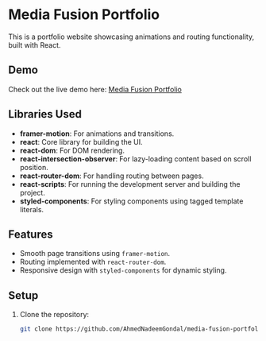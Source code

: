 # Media Fusion Portfolio

This is a portfolio website showcasing animations and routing functionality, built with React.

## Demo

Check out the live demo here: [Media Fusion Portfolio](https://ahmednadeemgondal.github.io/media-fusion-portfolio/)

## Libraries Used

- **framer-motion**: For animations and transitions.
- **react**: Core library for building the UI.
- **react-dom**: For DOM rendering.
- **react-intersection-observer**: For lazy-loading content based on scroll position.
- **react-router-dom**: For handling routing between pages.
- **react-scripts**: For running the development server and building the project.
- **styled-components**: For styling components using tagged template literals.

## Features

- Smooth page transitions using `framer-motion`.
- Routing implemented with `react-router-dom`.
- Responsive design with `styled-components` for dynamic styling.

## Setup

1. Clone the repository:
   ```bash
   git clone https://github.com/AhmedNadeemGondal/media-fusion-portfolio.git
   ```
